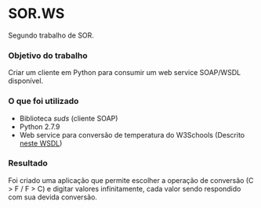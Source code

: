 # SOR.WS
Segundo trabalho de SOR.

### Objetivo do trabalho
Criar um cliente em Python para consumir um web service SOAP/WSDL disponível.

### O que foi utilizado
* Biblioteca _suds_ (cliente SOAP)
* Python 2.7.9
* Web service para conversão de temperatura do W3Schools (Descrito [neste WSDL](http://www.w3schools.com/webservices/tempconvert.asmx?WSDL))

### Resultado
Foi criado uma aplicação que permite escolher a operação de conversão (C > F / F > C) e digitar valores infinitamente, cada valor sendo respondido com sua devida conversão.
